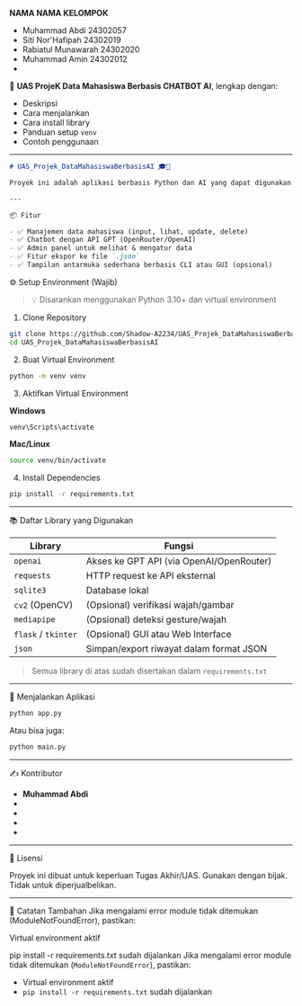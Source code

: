 **NAMA NAMA KELOMPOK**
- Muhammad Abdi 24302057
- Siti Nor'Hafipah 24302019
- Rabiatul Munawarah 24302020
- Muhammad Amin 24302012
- 


🧠 **UAS ProjeK Data Mahasiswa Berbasis CHATBOT AI**, lengkap dengan:

* Deskripsi
* Cara menjalankan
* Cara install library
* Panduan setup `venv`
* Contoh penggunaan

---

```markdown
# UAS_Projek_DataMahasiswaBerbasisAI 🎓🤖

Proyek ini adalah aplikasi berbasis Python dan AI yang dapat digunakan untuk **mengelola data mahasiswa** serta menyediakan fitur **chatbot berbasis GPT**. Proyek ini menggunakan berbagai library AI dan GUI serta menyimpan data di database SQLite.

---

📦 Fitur

- ✅ Manajemen data mahasiswa (input, lihat, update, delete)
- ✅ Chatbot dengan API GPT (OpenRouter/OpenAI)
- ✅ Admin panel untuk melihat & mengatur data
- ✅ Fitur ekspor ke file `.json`
- ✅ Tampilan antarmuka sederhana berbasis CLI atau GUI (opsional)

````

⚙️ Setup Environment (Wajib)

> 💡 Disarankan menggunakan Python 3.10+ dan virtual environment

1. Clone Repository
```bash
git clone https://github.com/Shadow-A2234/UAS_Projek_DataMahasiswaBerbasisAI.git
cd UAS_Projek_DataMahasiswaBerbasisAI
````

2. Buat Virtual Environment

```bash
python -m venv venv
```

3. Aktifkan Virtual Environment

**Windows**

```bash
venv\Scripts\activate
```

**Mac/Linux**

```bash
source venv/bin/activate
```

4. Install Dependencies

```bash
pip install -r requirements.txt
```

---

📚 Daftar Library yang Digunakan

| Library             | Fungsi                                   |
| ------------------- | ---------------------------------------- |
| `openai`            | Akses ke GPT API (via OpenAI/OpenRouter) |
| `requests`          | HTTP request ke API eksternal            |
| `sqlite3`           | Database lokal                           |
| `cv2` (OpenCV)      | (Opsional) verifikasi wajah/gambar       |
| `mediapipe`         | (Opsional) deteksi gesture/wajah         |
| `flask` / `tkinter` | (Opsional) GUI atau Web Interface        |
| `json`              | Simpan/export riwayat dalam format JSON  |

> Semua library di atas sudah disertakan dalam `requirements.txt`

---

🚀 Menjalankan Aplikasi

```bash
python app.py
```

Atau bisa juga:

```bash
python main.py
```

---

✍️ Kontributor

* **Muhammad Abdi**
*
*
*
*

---

📄 Lisensi

Proyek ini dibuat untuk keperluan Tugas Akhir/UAS. Gunakan dengan bijak. Tidak untuk diperjualbelikan.

---

🧠 Catatan Tambahan
Jika mengalami error module tidak ditemukan (ModuleNotFoundError), pastikan:

Virtual environment aktif

pip install -r requirements.txt sudah dijalankan
Jika mengalami error module tidak ditemukan (`ModuleNotFoundError`), pastikan:

* Virtual environment aktif
* `pip install -r requirements.txt` sudah dijalankan

```
